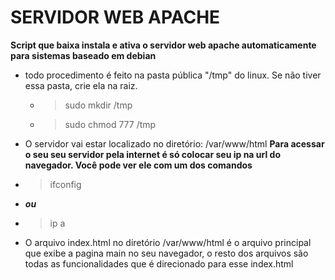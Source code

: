 # SERVIDOR WEB APACHE

**Script que baixa instala e ativa o servidor web apache automaticamente para sistemas baseado em debian**
- todo procedimento é feito na pasta pública "/tmp" do linux. Se não tiver essa pasta, crie ela na raiz.
  - > sudo mkdir /tmp
  - > sudo chmod 777 /tmp
- O servidor vai estar localizado no diretório: /var/www/html
**Para acessar o seu seu servidor pela internet é só colocar seu ip na url do navegador. Você pode ver ele com um dos comandos**
- > ifconfig
- ***ou*** 
- > ip a
- O arquivo index.html no diretório /var/www/html é o arquivo principal que exibe a pagina main no seu navegador, o resto dos arquivos são todas as funcionalidades que é direcionado para esse index.html